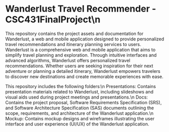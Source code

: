 # Wanderlust Travel Recommender - CSC431FinalProject\n
This repository contains the project assets and documentation for Wanderlust, a web and mobile application designed to provide personalized travel recommendations and itinerary planning services to users. Wanderlust is a comprehensive web and mobile application that aims to simplify travel planning and exploration. Through intuitive interfaces and advanced algorithms, Wanderlust offers personalized travel recommendations. Whether users are seeking inspiration for their next adventure or planning a detailed itinerary, Wanderlust empowers travelers to discover new destinations and create memorable experiences with ease.

This repository includes the following folders:\n
  Presentations: Contains presentation materials related to Wanderlust, including slideshows and visual aids used during project meetings and presentations.\n
  Docs: Contains the project proposal, Software Requirements Specification (SRS), and Software Architecture Specification (SAS) documents outlining the scope, requirements, and architecture of the Wanderlust application.\n
  Mockup: Contains mockup designs and wireframes illustrating the user interface and user experience (UI/UX) of the Wanderlust application.
